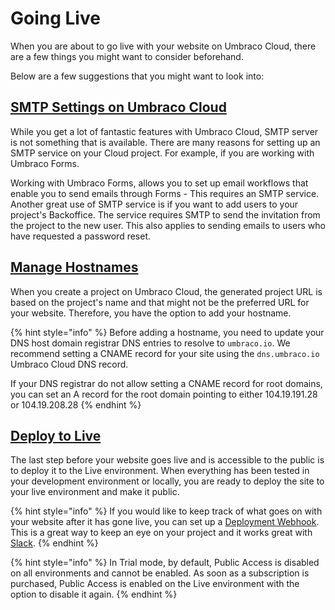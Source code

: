 # Going Live

When you are about to go live with your website on Umbraco Cloud, there are a few things you might want to consider beforehand.

Below are a few suggestions that you might want to look into:

## [SMTP Settings on Umbraco Cloud](smtp-settings.md)

While you get a lot of fantastic features with Umbraco Cloud, SMTP server is not something that is available. There are many reasons for setting up an SMTP service on your Cloud project. For example, if you are working with Umbraco Forms.

Working with Umbraco Forms, allows you to set up email workflows that enable you to send emails through Forms - This requires an SMTP service. Another great use of SMTP service is if you want to add users to your project's Backoffice. The service requires SMTP to send the invitation from the project to the new user. This also applies to sending emails to users who have requested a password reset.

## [Manage Hostnames](project-settings/manage-hostnames/)

When you create a project on Umbraco Cloud, the generated project URL is based on the project's name and that might not be the preferred URL for your website. Therefore, you have the option to add your hostname.

{% hint style="info" %}
Before adding a hostname, you need to update your DNS host domain registrar DNS entries to resolve to `umbraco.io`. We recommend setting a CNAME record for your site using the `dns.umbraco.io` Umbraco Cloud DNS record.

If your DNS registrar do not allow setting a CNAME record for root domains, you can set an A record for the root domain pointing to either 104.19.191.28 or 104.19.208.28
{% endhint %}

## [Deploy to Live](../deployment/cloud-to-cloud.md)

The last step before your website goes live and is accessible to the public is to deploy it to the Live environment. When everything has been tested in your development environment or locally, you are ready to deploy the site to your live environment and make it public.

{% hint style="info" %}
If you would like to keep track of what goes on with your website after it has gone live, you can set up a [Deployment Webhook](../deployment/deployment-webhook.md). This is a great way to keep an eye on your project and it works great with [Slack](https://slack.com/).
{% endhint %}

{% hint style="info" %}
In Trial mode, by default, Public Access is disabled on all environments and cannot be enabled. As soon as a subscription is purchased, Public Access is enabled on the Live environment with the option to disable it again.
{% endhint %}
